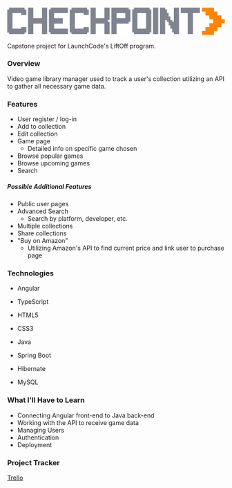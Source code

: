 ![Logo](https://raw.githubusercontent.com/T-Mev/checkpoint/master/src/main/checkpoint-frontend/src/assets/images/Logo.png)

Capstone project for LaunchCode's LiftOff program.

### Overview
Video game library manager used to track a user's collection utilizing an API to gather all necessary game data.

### Features
* User register / log-in
* Add to collection
* Edit collection
* Game page
    * Detailed info on specific game chosen
* Browse popular games
* Browse upcoming games
* Search

##### Possible Additional Features
* Public user pages
* Advanced Search
    * Search by platform, developer, etc.
* Multiple collections
* Share collections
* "Buy on Amazon" 
    * Utilizing Amazon's API to find current price and link user to purchase page

### Technologies
* Angular
* TypeScript
* HTML5
* CSS3

* Java
* Spring Boot
* Hibernate
* MySQL

### What I'll Have to Learn
* Connecting Angular front-end to Java back-end
* Working with the API to receive game data
* Managing Users
* Authentication
* Deployment

### Project Tracker
[Trello](https://trello.com/b/YG3RGTYB/checkpoint)

